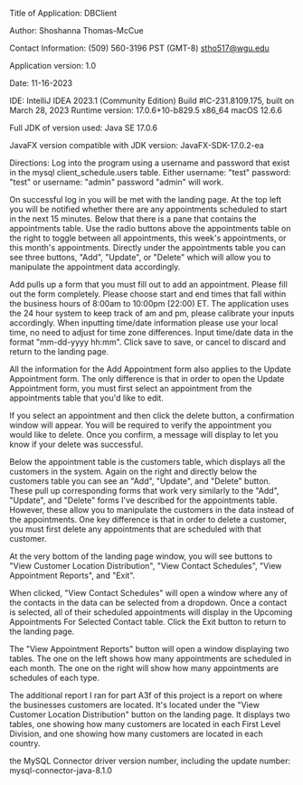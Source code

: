 Title of Application: DBClient

Author: Shoshanna Thomas-McCue

Contact Information: 
(509) 560-3196 PST (GMT-8)
stho517@wgu.edu 

Application version: 1.0

Date: 11-16-2023

IDE: IntelliJ IDEA 2023.1 (Community Edition)
Build #IC-231.8109.175, built on March 28, 2023
Runtime version: 17.0.6+10-b829.5 x86_64
macOS 12.6.6

Full JDK of version used: Java SE 17.0.6

JavaFX version compatible with JDK version: JavaFX-SDK-17.0.2-ea

Directions: Log into the program using a username and password that exist
in the mysql client_schedule.users table. Either username: "test" 
password: "test" or username: "admin" password "admin" will work.

On successful log in you will be met with the landing page. At the top left
you will be notified whether there are any appointments scheduled to start
in the next 15 minutes. Below that there is a pane that contains the
appointments table. Use the radio buttons above the appointments table on
the right to toggle between all appointments, this week's appointments, or
this month's appointments. Directly under the appointments table you can 
see three buttons, "Add", "Update", or "Delete" which will allow you to
manipulate the appointment data accordingly. 

Add pulls up a form that you must fill out to add an appointment. Please
fill out the form completely. Please choose start and end times that fall
within the business hours of 8:00am to 10:00pm (22:00) ET. The application
uses the 24 hour system to keep track of am and pm, please calibrate your
inputs accordingly. When inputting time/date information please use your
local time, no need to adjust for time zone differences. Input time/date
data in the format "mm-dd-yyyy hh:mm". Click save to save, or cancel to
discard and return to the landing page. 

All the information for the Add Appointment form also applies to the 
Update Appointment form. The only difference is that in order to open 
the Update Appointment form, you must first select an appointment from
the appointments table that you'd like to edit. 

If you select an appointment and then click the delete button, a confirmation
window will appear. You will be required to verify the appointment you would
like to delete. Once you confirm, a message will display to let you know if 
your delete was successful.

Below the appointment table is the customers table, which displays all the
customers in the system. Again on the right and directly below the customers
table you can see an "Add", "Update", and "Delete" button. These pull up
corresponding forms that work very similarly to the "Add", "Update", and 
"Delete" forms I've described for the appointments table. However, these 
allow you to manipulate the customers in the data instead of the appointments.
One key difference is that in order to delete a customer, you must first 
delete any appointments that are scheduled with that customer. 

At the very bottom of the landing page window, you will see buttons to
"View Customer Location Distribution", "View Contact Schedules",
"View Appointment Reports", and "Exit". 

When clicked, "View Contact Schedules" will open a window where any of
the contacts in the data can be selected from a dropdown. Once a contact
is selected, all of their scheduled appointments will display in the
Upcoming Appointments For Selected Contact table. Click the Exit button
to return to the landing page. 

The "View Appointment Reports" button will open a window displaying 
two tables. The one on the left shows how many appointments are scheduled
in each month. The one on the right will show how many appointments are
schedules of each type.

The additional report I ran for part A3f of this project is a report on
where the businesses customers are located. It's located under the 
"View Customer Location Distribution" button on the landing page. It
displays two tables, one showing how many customers are located in each 
First Level Division, and one showing how many customers are located in
each country.

the MySQL Connector driver version number, including the update number: mysql-connector-java-8.1.0
